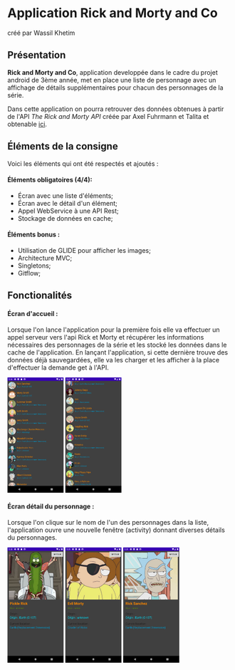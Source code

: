 # Application Rick and Morty and Co
créé par Wassil Khetim

## Présentation

**Rick and Morty and Co**, application developpée dans le cadre du projet android de 3ème année, met en place une liste de personnage avec un affichage de détails supplémentaires pour chacun des personnages de la série.

Dans cette application on pourra retrouver des données obtenues à partir de l'API *The Rick and Morty API* créée par Axel Fuhrmann et Talita et obtenable [ici](https://rickandmortyapi.com/).

## Éléments de la consigne

Voici les éléments qui ont été respectés et ajoutés :

#### Éléments obligatoires (4/4):

- Écran avec une liste d'éléments;
- Écran avec le détail d'un élément;
- Appel WebService à une API Rest;
- Stockage de données en cache;

#### Éléments bonus :

- Utilisation de GLIDE pour afficher les images;
- Architecture MVC;
- Singletons;
- Gitflow;

## Fonctionalités

#### Écran d'accueil :

Lorsque l'on lance l'application pour la première fois elle va effectuer un appel serveur vers l'api Rick et Morty et récupérer les informations nécessaires des personnages de la série et les stocké les données dans le cache de l'application. En lançant l'application, si cette dernière trouve des données déjà sauvegardées, elle va les charger et les afficher à la place d'effectuer la demande get à l'API.

<p float="left">
  <img src=https://github.com/Wassangota/Android3A/blob/master/Screenshots/Screenshot_1590081995.png width=25%>
  <img src=https://github.com/Wassangota/Android3A/blob/master/Screenshots/Screenshot_1590082067.png width=25%>
</p>

#### Écran détail du personnage :

Lorsque l'on clique sur le nom de l'un des personnages dans la liste, l'application ouvre une nouvelle fenêtre (activity) donnant diverses détails du personnages.

<p float="left">
  <img src=https://github.com/Wassangota/Android3A/blob/master/Screenshots/Screenshot_1590082126.png width=25%>
  <img src=https://github.com/Wassangota/Android3A/blob/master/Screenshots/Screenshot_1590082151.png width=25%>
  <img src=https://github.com/Wassangota/Android3A/blob/master/Screenshots/Screenshot_1590082160.png width=25%>
</p>
